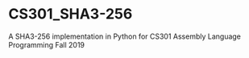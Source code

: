 # CS301_SHA3-256
A SHA3-256 implementation in Python for CS301 Assembly Language Programming Fall 2019
